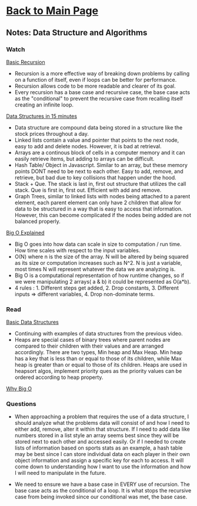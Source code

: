 # [Back to Main Page](https://reecerenninger.github.io/reading-notes/)

## Notes: Data Structure and Algorithms

### Watch

[Basic Recursion](https://www.youtube.com/watch?v=vPEJSJMg4jY)

- Recursion is a more effective way of breaking down problems by calling on a function of itself, even if loops can be better for performance.  
- Recursion allows code to be more readable and clearer of its goal.
- Every recursion has a base case and recursive case, the base case acts as the "conditional" to prevent the recursive case from recalling itself creating an infinite loop.

[Data Structures in 15 minutes](https://www.youtube.com/watch?v=sVxBVvlnJsM)

- Data structure are compound data being stored in a structure like the stock prices throughout a day.
- Linked lists contain a value and pointer that points to the next node, easy to add and delete nodes. However, it is bad at retrieval.
- Arrays are a continous block of cells in a computer memory and it can easily retrieve items, but adding to arrays can be difficult.
- Hash Table/ Object in Javascript. Similar to an array, but these memory points DONT need to be next to each other.  Easy to add, remove, and retrieve, but bad due to key collisions that happen under the hood.
- Stack + Que. The stack is last in, first out structure that utilizes the call stack. Que is first in, first out. Efficient with add and remove.
- Graph Trees, similar to linked lists with nodes being attached to a parent element, each parent element can only have 2 children that allow for data to be structured in a way that is easy to access that information.  However, this can become complicated if the nodes being added are not balanced properly.

[Big O Explained](https://www.youtube.com/watch?v=v4cd1O4zkGw)

- Big O goes into how data can scale in size to computation / run time.  How time scales with respect to the input variables.
- O(N) where n is the size of the array. N will be altered by being squared as its size or computation increases such as N^2. N is just a variable, most times N will represent whatever the data we are analyzing is.
- Big O is a computational representation of how runtime changes, so if we were manipulating 2 arrays( a & b) it could be represented as O(a*b).
- 4 rules : 1. Different steps get added, 2. Drop constants, 3. Different inputs => different variables, 4. Drop non-dominate terms.

### Read

[Basic Data Structures](https://towardsdatascience.com/8-common-data-structures-every-programmer-must-know-171acf6a1a42)

- Continuing with examples of data structures from the previous video.
- Heaps are special cases of binary trees where parent nodes are compared to their children with their values and are arranged accordingly. There are two types, Min heap and Max Heap. Min heap has a key that is less than or equal to those of its children, while Max heap is greater than or equal to those of its children. Heaps are used in heapsort algos, implement priority ques as the priority values can be ordered according to heap property.

[Why Big O](https://triplebyte.com/blog/why-you-should-learn-big-o-and-stop-hacking-your-way-through-algorithms)

### Questions

- When approaching a problem that requires the use of a data structure, I should analyze what the problems data will consist of and how I need to either add, remove, alter it within that structure.  If I need to add data like numbers stored in a list style an array seems best since they will be stored next to each other and accessed easily.  Or if I needed to create lists of information based on sports stats as an example, a hash table may be best since I can store individual data on each player in their own object information and assign a specific key for each to access.  It will come down to understanding how I want to use the information and how I will need to manipulate in the future.

- We need to ensure we have a base case in EVERY use of recursion.  The base case acts as the conditional of a loop.  It is what stops the recursive case from being invoked since our conditional was met, the base case.
